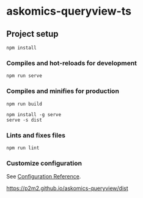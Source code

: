 # askomics-queryview-ts

## Project setup
```
npm install
```

### Compiles and hot-reloads for development
```
npm run serve
```

### Compiles and minifies for production
```
npm run build
```
```
npm install -g serve
serve -s dist
```


### Lints and fixes files
```
npm run lint
```

### Customize configuration
See [Configuration Reference](https://cli.vuejs.org/config/).

https://p2m2.github.io/askomics-queryview/dist
